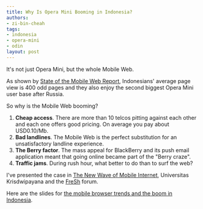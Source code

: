 ```yaml
---
title: Why Is Opera Mini Booming in Indonesia?
authors:
- zi-bin-cheah
tags:
- indonesia
- opera-mini
- odin
layout: post
---
```

<p>
It&#39;s not just Opera Mini, but the whole Mobile Web.
</p>

<p>
As shown by <a href="http://www.opera.com/smw/" target="_blank">State of the Mobile Web Report</a>, Indonesians&#39; average page view is 400 odd pages and they also enjoy the second biggest Opera Mini user base after Russia.
</p>

<p>
So why is the Mobile Web booming?
<p />

<ol>
<li>
<b>Cheap access</b>. There are more than 10 telcos pitting against each other and each one offers good pricing. On average you pay about USD0.10/Mb.
</li>
<li>
<b>Bad landlines</b>. The Mobile Web is the perfect substitution for an unsatisfactory landline experience.
</li>
<li>
<b>The Berry factor</b>. The mass appeal for BlackBerry and its push email application meant that going online became part of the &quot;Berry craze&quot;.
</li>
<li>
<b>Traffic jams</b>. During rush hour, what better to do than to surf the web?
</li>
</ol>

<p>
I&#39;ve presented the case in <a href="/blog/why-opera-mini-is-booming-in-indonesia/diskusipanel.jpg" target="_blank">The New Wave of Mobile Internet</a>, Universitas Krisdwipayana and the <a href="http://freshyourmind.com/" target="_blank">FreSh</a> forum.
</p>
<p>
Here are the slides for <a href="/blog/why-opera-mini-is-booming-in-indonesia/IndonesiaPresentationJune2009_ZiBinCheah_GeneralVer.pdf" target="_blank">the mobile browser trends and the boom in Indonesia</a>.
</p></p>
